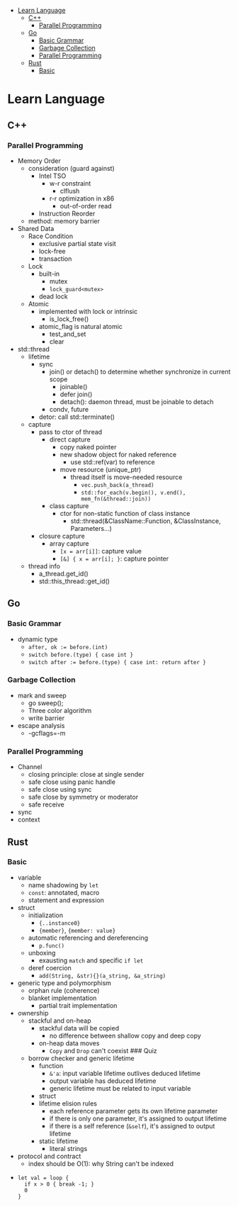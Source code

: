 -   [Learn Language](#learn-language)
    -   [C++](#c)
        -   [Parallel Programming](#parallel-programming)
    -   [Go](#go)
        -   [Basic Grammar](#basic-grammar)
        -   [Garbage Collection](#garbage-collection)
        -   [Parallel Programming](#parallel-programming-1)
    -   [Rust](#rust)
        -   [Basic](#basic)

Learn Language
==============

C++
---

### Parallel Programming

-   Memory Order
    -   consideration (guard against)
        -   Intel TSO
            -   w-r constraint
                -   clflush
            -   r-r optimization in x86
                -   out-of-order read
        -   Instruction Reorder
    -   method: memory barrier
-   Shared Data
    -   Race Condition
        -   exclusive partial state visit
        -   lock-free
        -   transaction
    -   Lock
        -   built-in
            -   mutex
            -   `lock_guard<mutex>`
        -   dead lock
    -   Atomic
        -   implemented with lock or intrinsic
            -   is\_lock\_free()
        -   atomic\_flag is natural atomic
            -   test\_and\_set
            -   clear
-   std::thread
    -   lifetime
        -   sync
            -   join() or detach() to determine whether synchronize in
                current scope
                -   joinable()
                -   defer join()
                -   detach(): daemon thread, must be joinable to detach
            -   condv, future
        -   detor: call std::terminate()
    -   capture
        -   pass to ctor of thread
            -   direct capture
                -   copy naked pointer
                -   new shadow object for naked reference
                    -   use std::ref(var) to reference
                -   move resource (unique\_ptr)
                    -   thread itself is move-needed resource
                        -   `vec.push_back(a_thread)`
                        -   `std::for_each(v.begin(), v.end(), mem_fn(&thread::join))`
            -   class capture
                -   ctor for non-static function of class instance
                    -   std::thread(&ClassName::Function,
                        &ClassInstance, Parameters...)
        -   closure capture
            -   array capture
                -   `[x = arr[i]]`: capture value
                -   `[&] { x = arr[i]; }`: capture pointer
    -   thread info
        -   a\_thread.get\_id()
        -   std::this\_thread::get\_id()

Go
--

### Basic Grammar

-   dynamic type
    -   `after, ok := before.(int)`
    -   `switch before.(type) { case int }`
    -   `switch after := before.(type) { case int: return after }`

### Garbage Collection

-   mark and sweep
    -   go sweep();
    -   Three color algorithm
    -   write barrier
-   escape analysis
    -   -gcflags=-m

### Parallel Programming

-   Channel
    -   closing principle: close at single sender
    -   safe close using panic handle
    -   safe close using sync
    -   safe close by symmetry or moderator
    -   safe receive
-   sync
-   context

Rust
----

### Basic

-   variable
    -   name shadowing by `let`
    -   `const`: annotated, macro
    -   statement and expression
-   struct
    -   initialization
        -   `{..instance0}`
        -   `{member}`, `{member: value}`
    -   automatic referencing and dereferencing
        -   `p.func()`
    -   unboxing
        -   exausting `match` and specific `if let`
    -   deref coercion
        -   `add(String, &str){}(a_string, &a_string)`
-   generic type and polymorphism
    -   orphan rule (coherence)
    -   blanket implementation
        -   partial trait implementation
-   ownership
    -   stackful and on-heap
        -   stackful data will be copied
            -   no difference between shallow copy and deep copy
        -   on-heap data moves
            -   `Copy` and `Drop` can't coexist \#\#\# Quiz
    -   borrow checker and generic lifetime
        -   function
            -   `&'a`: input variable lifetime outlives deduced lifetime
            -   output variable has deduced lifetime
            -   generic lifetime must be related to input variable
        -   struct
        -   lifetime elision rules
            -   each reference parameter gets its own lifetime parameter
            -   if there is only one parameter, it's assigned to output
                lifetime
            -   if there is a self reference (`&self`), it's assigned to
                output lifetime
        -   static lifetime
            -   literal strings
-   protocol and contract
    -   index should be O(1): why String can't be indexed
-   ``` {.rust}
    let val = loop {
      if x > 0 { break -1; }
      0
    }
    ```
